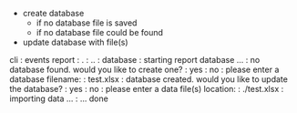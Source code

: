 - create database 
    - if no database file is saved
    - if no database file could be found
- update database with file(s)

cli
: events report
: .
: ..
: database
:   starting report database ...
: no database found. would you like to create one?
:   yes
:   no
: please enter a database filename:
:   test.xlsx
: database created. would you like to update the database?
:   yes
:   no
: please enter a data file(s) location:
:   ./test.xlsx
: importing data ...
: ... done